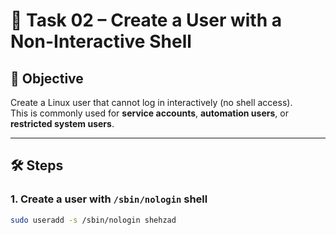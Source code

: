 # 📝 Task 02 – Create a User with a Non-Interactive Shell

## 📌 Objective
Create a Linux user that cannot log in interactively (no shell access).  
This is commonly used for **service accounts**, **automation users**, or **restricted system users**.

---

## 🛠 Steps

### 1. Create a user with `/sbin/nologin` shell
```bash
sudo useradd -s /sbin/nologin shehzad
